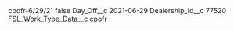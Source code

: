<?xml version="1.0" encoding="UTF-8"?>
<CustomMetadata xmlns="http://soap.sforce.com/2006/04/metadata" xmlns:xsi="http://www.w3.org/2001/XMLSchema-instance" xmlns:xsd="http://www.w3.org/2001/XMLSchema">
    <label>cpofr-6/29/21</label>
    <protected>false</protected>
    <values>
        <field>Day_Off__c</field>
        <value xsi:type="xsd:date">2021-06-29</value>
    </values>
    <values>
        <field>Dealership_Id__c</field>
        <value xsi:type="xsd:string">77520</value>
    </values>
    <values>
        <field>FSL_Work_Type_Data__c</field>
        <value xsi:type="xsd:string">cpofr</value>
    </values>
</CustomMetadata>
